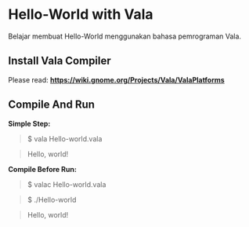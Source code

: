 # Hello-World with Vala 
Belajar membuat Hello-World menggunakan bahasa pemrograman Vala.

## Install Vala Compiler
Please read: **https://wiki.gnome.org/Projects/Vala/ValaPlatforms**

## Compile And Run
**Simple Step:**

>$ vala Hello-world.vala

>Hello, world!

**Compile Before Run:**

>$ valac Hello-world.vala

>$ ./Hello-world

>Hello, world!
